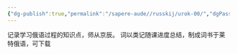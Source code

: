 ```yaml
---
{"dg-publish":true,"permalink":"/sapere-aude//russkij/urok-00/","dgPassFrontmatter":true}
---
```


记录学习俄语过程的知识点，师从京辰。
词以类记随课进度总结，制成词书于莱特俄语，可下载
